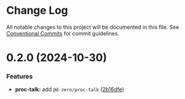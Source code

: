 # Change Log

All notable changes to this project will be documented in this file.
See [Conventional Commits](https://conventionalcommits.org) for commit guidelines.

# 0.2.0 (2024-10-30)

### Features

- **proc-talk:** add `@d-zero/proc-talk` ([2b16dfe](https://github.com/d-zero-dev/tools/commit/2b16dfe33acd9392a623363bf9c129a0685f2809))
